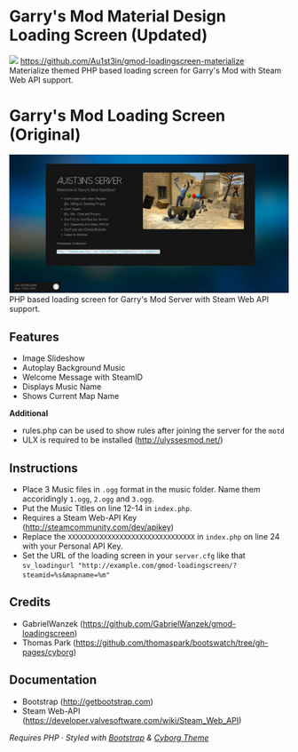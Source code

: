 Garry's Mod Material Design Loading Screen (Updated)
==================

![](https://raw.githubusercontent.com/Au1st3in/gmod-loadingscreen-materialize/master/img/gmod-loadingscreen-materialize.png)
https://github.com/Au1st3in/gmod-loadingscreen-materialize<br>
Materialize themed PHP based loading screen for Garry's Mod with Steam Web API support.


Garry's Mod Loading Screen (Original)
==================

![](https://raw.githubusercontent.com/Au1st3in/gmod-loadingscreen/master/gmod-loadingscreen.jpg)
PHP based loading screen for Garry's Mod Server with Steam Web API support.

## Features

- Image Slideshow
- Autoplay Background Music
- Welcome Message with SteamID
- Displays Music Name
- Shows Current Map Name

**Additional**
- rules.php can be used to show rules after joining the server for the `motd`
- ULX is required to be installed (http://ulyssesmod.net/)


## Instructions

* Place 3 Music files in `.ogg` format in the music folder. Name them accoridingly `1.ogg`, `2.ogg` and `3.ogg`.
* Put the Music Titles on line 12-14 in `index.php`.
* Requires a Steam Web-API Key (http://steamcommunity.com/dev/apikey)
* Replace the `XXXXXXXXXXXXXXXXXXXXXXXXXXXXXXXX` in `index.php` on line 24 with your Personal API Key.
* Set the URL of the loading screen in your `server.cfg` like that `sv_loadingurl "http://example.com/gmod-loadingscreen/?steamid=%s&mapname=%m"`

## Credits
* GabrielWanzek (https://github.com/GabrielWanzek/gmod-loadingscreen)
* Thomas Park (https://github.com/thomaspark/bootswatch/tree/gh-pages/cyborg)

## Documentation
* Bootstrap (http://getbootstrap.com)
* Steam Web-API (https://developer.valvesoftware.com/wiki/Steam_Web_API)

_Requires PHP_ &middot; _Styled with [Bootstrap](http://getbootstrap.com/) & [Cyborg Theme](http://bootswatch.com/cyborg/)_
